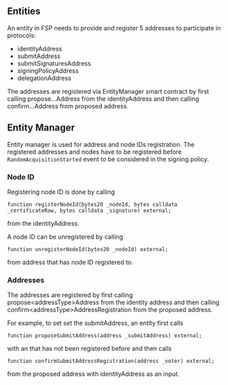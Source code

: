 ## Entities

An entity in FSP needs to provide and register 5 addresses to participate in protocols:

- identityAddress
- submitAddress
- submitSignaturesAddress
- signingPolicyAddress
- delegationAddress

The addresses are registered via EntityManager smart contract by first calling propose...Address from the identityAddress and then calling confirm...Address from proposed address.

## Entity Manager

Entity manager is used for address and node IDs registration.
The registered addresses and nodes have to be registered before `RandomAcquisitionStarted` event to be considered in the signing policy.

### Node ID

Registering node ID is done by calling

```Solidity
function registerNodeId(bytes20 _nodeId, bytes calldata _certificateRaw, bytes calldata _signature) external;
```

from the identityAddress.

A node ID can be unregistered by calling

```Solidity
function unregisterNodeId(bytes20 _nodeId) external;
```

from address that has node ID registered to.

### Addresses

The addresses are registered by first calling propose\<addressType>Address from the identity address and
then calling confirm\<addressType>AddressRegistration from the proposed address.

For example, to set set the submitAddress, an entity first calls

```Solidity
function proposeSubmitAddress(address _submitAddress) external;
```

with an that has not been registered before and then
calls

```Solidity
function confirmSubmitAddressRegistration(address _voter) external;
```

from the proposed address with identityAddress as an input.
